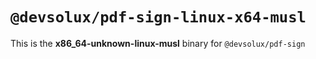 # `@devsolux/pdf-sign-linux-x64-musl`

This is the **x86_64-unknown-linux-musl** binary for `@devsolux/pdf-sign`

